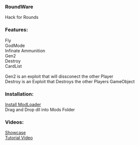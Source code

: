 ### RoundWare
Hack for Rounds<br/>
### Features:<br/>
Fly<br/>
GodMode<br/>
Infinate Ammunition<br/>
Gen2<br/>
Destroy<br/>
CardList<br/>
<br/>
Gen2 is an exploit that will dissconect the other Player<br/>
Destroy is an Exploit that Destroys the other Players GameObject<br/>
### Installation:<br/>
[Install ModLoader](https://github.com/Four-DJ/ModLoader/releases/tag/1.0)<br/>
Drag and Drop dll into Mods Folder<br/>
### Videos:
[Showcase](https://www.youtube.com/watch?v=gdojSRlC9tY&t=7s)<br/>
[Tutorial Video](https://www.youtube.com/watch?v=IZI-q_hkTKc)<br/>
